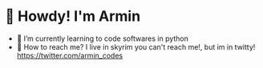 # 🤠 Howdy! I'm Armin
- 🐍 I’m currently learning to code softwares in python
- 📍 How to reach me? I live in skyrim you can't reach me!, but im in twitty! https://twitter.com/armin_codes

<!---
awmin89/awmin89 is a ✨ special ✨ repository because its `README.md` (this file) appears on your GitHub profile.
You can click the Preview link to take a look at your changes.
--->
